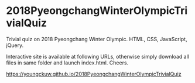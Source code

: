 # 2018PyeongchangWinterOlympicTrivialQuiz
Trivial quiz on 2018 Pyeongchang Winter Olympic. HTML, CSS, JavaScript, jQuery.

Interactive site is available at following URLs, otherwise simply download all files in same folder and launch index.html. Cheers. 

https://youngckuw.github.io/2018PyeongchangWinterOlympicTrivialQuiz
